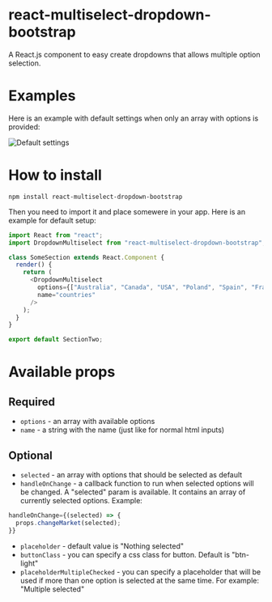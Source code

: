 # react-multiselect-dropdown-bootstrap

A React.js component to easy create dropdowns that allows multiple option selection.

# Examples

Here is an example with default settings when only an array with options is provided:

![Default settings](https://s6.gifyu.com/images/a6eab38b3456122ba.gif)

# How to install

```
npm install react-multiselect-dropdown-bootstrap
```

Then you need to import it and place somewere in your app. Here is an example for default setup:

```js
import React from "react";
import DropdownMultiselect from "react-multiselect-dropdown-bootstrap";

class SomeSection extends React.Component {
  render() {
    return (
      <DropdownMultiselect
        options={["Australia", "Canada", "USA", "Poland", "Spain", "France"]}
        name="countries"
      />
    );
  }
}

export default SectionTwo;
```

# Available props

## Required

- `options` - an array with available options
- `name` - a string with the name (just like for normal html inputs)

## Optional

- `selected` - an array with options that should be selected as default
- `handleOnChange` - a callback function to run when selected options will be changed. A "selected" param is available. It contains an array of currently selected options. Example:

```js
handleOnChange={(selected) => {
  props.changeMarket(selected);
}}
```

- `placeholder` - default value is "Nothing selected"
- `buttonClass` - you can specify a css class for button. Default is "btn-light"
- `placeholderMultipleChecked` - you can specify a placeholder that will be used if more than one option is selected at the same time. For example: "Multiple selected"
